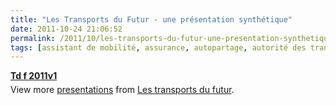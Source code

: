 ```yaml
---
title: "Les Transports du Futur - une présentation synthétique"
date: 2011-10-24 21:06:52
permalink: /2011/10/les-transports-du-futur-une-presentation-synthetique.html
tags: [assistant de mobilité, assurance, autopartage, autorité des transports, carburant, citoyen, collectivité, commuter, confiance, congestion, covoiturage, donnée data, données réelles, economie circulaire, économie du quaternaire, économie fonctionnalité, Efficacité énergétique, Energie, gouvernance, holoptisme, Infrastructure, innovation, internet, léger, living lab, low cost, management de la mobilité, marketing individualisé, multimodes, open innovation, partage de données, partage de la voirie, Pay as You Move, plate-forme, Service de mobilité, stationnement, véhicule mono-usage, véhicule propre, vélo, web2.0, yield management]
---
```


<div id="__ss_9861651" style="width: 425px"><strong style="margin: 12px 0 4px"><a href="http://www.slideshare.net/transportsdufutur/td-f-2011v1" title="Td f 2011v1">Td f 2011v1</a></strong>        <div style="padding: 5px 0 12px">View more <a href="http://www.slideshare.net/">presentations</a> from <a href="http://www.slideshare.net/transportsdufutur">Les transports du futur</a>.</div> </div>
